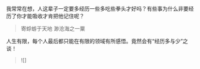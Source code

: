 我常常在想，人这辈子一定要多经历一些多吃些拳头才好吗？有些事为什么非要经历了你才能吸收才肯把他记住呢？

> 寄蜉蝣于天地
> 渺沧海之一粟

人生有限，每个人最后都只能在有限的领域有所感悟。竟然会有“经历多与少”之谈！

> ![]